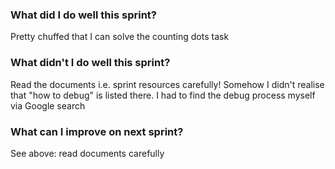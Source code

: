 <h3>What did I do well this sprint?</h3>

<p>
    Pretty chuffed that I can solve the counting dots task
</p>

<h3>What didn't I do well this sprint?</h3>

<p>
    Read the documents i.e. sprint resources carefully! Somehow I didn't realise that "how to debug" is listed there. I had to find the debug process myself via Google search
</p>
<h3>What can I improve on next sprint?</h3>

<p>See above: read documents carefully</p>